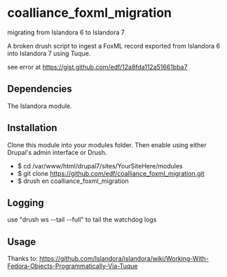 coalliance_foxml_migration
==========================

migrating from Islandora 6 to Islandora 7


A broken drush script to ingest a FoxML record exported from Islandora 6 into Islandora 7 using Tuque.

see error at https://gist.github.com/edf/12a8fda112a51661bba7

Dependencies
------------
The Islandora module.

Installation
------------
Clone this module into your modules folder.  Then enable using either Drupal's admin interface or Drush.

* $ cd /var/www/html/drupal7/sites/YourSiteHere/modules
* $ git clone https://github.com/edf/coalliance_foxml_migration.git
* $ drush en coalliance_foxml_migration

Logging
-------
use "drush ws --tail --full" to tail the watchdog logs

Usage
----



Thanks to: https://github.com/Islandora/islandora/wiki/Working-With-Fedora-Objects-Programmatically-Via-Tuque
